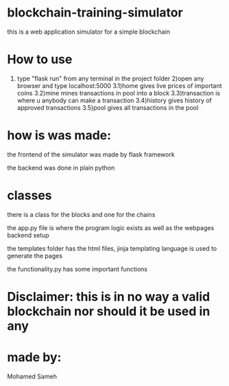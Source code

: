 # blockchain-training-simulator
this is a web application simulator for a simple blockchain

# How to use
1) type "flask run" from any terminal in the project folder
2)open any browser and type localhost:5000
3.1)home gives live prices of important coins
3.2)mine mines transactions in pool into a block
3.3)transaction is where u anybody can make a transaction
3.4)history gives history of approved transactions
3.5)pool gives all transactions in the pool



# how is was made:
the frontend of the simulator was made by flask framework

the backend was done in plain python

# classes
there is a class for the blocks and one for the chains

the app.py file is where the program logic exists as well as the webpages backend setup

the templates folder has the html files, jinja templating language is used to generate the pages

the functionality.py has some important functions



# Disclaimer: this is in no way a valid blockchain nor should it be used in any 

# made by:
Mohamed Sameh
